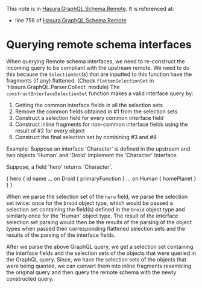 This note is in [Hasura.GraphQL.Schema.Remote](https://github.com/hasura/graphql-engine/blob/master/server/src-lib/Hasura/GraphQL/Schema/Remote.hs#L706).
It is referenced at:
  - line 756 of [Hasura.GraphQL.Schema.Remote](https://github.com/hasura/graphql-engine/blob/master/server/src-lib/Hasura/GraphQL/Schema/Remote.hs#L756)

# Querying remote schema interfaces

When querying Remote schema interfaces, we need to re-construct
the incoming query to be compliant with the upstream remote.
We need to do this because the `SelectionSet`(s) that are
inputted to this function have the fragments (if any) flattened.
(Check `flattenSelectionSet` in 'Hasura.GraphQL.Parser.Collect' module)
The `constructInterfaceSelectionSet` function makes a valid interface query by:
1. Getting the common interface fields in all the selection sets
2. Remove the common fields obtained in #1 from the selection sets
3. Construct a selection field for every common interface field
4. Construct inline fragments for non-common interface fields
   using the result of #2 for every object
5. Construct the final selection set by combining #3 and #4

Example: Suppose an interface 'Character' is defined in the upstream
and two objects 'Human' and 'Droid' implement the 'Character' Interface.

Suppose, a field 'hero' returns 'Character'.

{
   hero {
     id
     name
     ... on Droid {
       primaryFunction
     }
     ... on Human {
       homePlanet
     }
   }
}

When we parse the selection set of the `hero` field, we parse the selection set
twice: once for the `Droid` object type, which would be passed a selection set
containing the field(s) defined in the `Droid` object type and similarly once
for the 'Human' object type. The result of the interface selection set parsing
would then be the results of the parsing of the object types when passed their
corresponding flattened selection sets and the results of the parsing of the
interface fields.

After we parse the above GraphQL query, we get a selection set containing
the interface fields and the selection sets of the objects that were queried
in the GraphQL query. Since, we have the selection sets of the objects that
were being queried, we can convert them into inline fragments resembling
the original query and then query the remote schema with the newly
constructed query.

